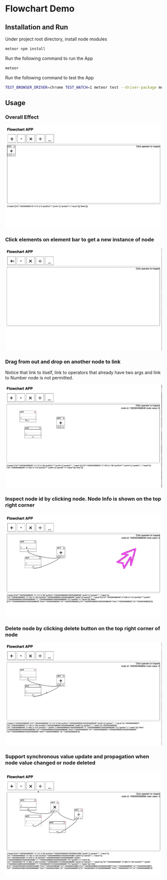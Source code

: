 # Flowchart Demo

## Installation and Run

Under project root directory, install node modules

```bash
meteor npm install
```

Run the following command to run the App

```bash
meteor
```

Run the following command to test the App

```bash
TEST_BROWSER_DRIVER=chrome TEST_WATCH=1 meteor test --driver-package meteortesting:mocha --port 3002
```

## Usage

### Overall Effect

![](./images/overall.gif)

### Click elements on element bar to get a new instance of node

![](./images/add.gif)

### Drag from out and drop on another node to link

Notice that link to itself, link to operators that already have two args and link to Number node is not permitted.

![](./images/link.gif)

### Inspect node id by clicking node. Node Info is shown on the top right corner

![](./images/inspection.gif)

### Delete node by clicking delete button on the top right corner of node

![](./images/deletion.gif)

### Support synchronous value update and propagation when node value changed or node deleted

![](./images/realtime.gif)
